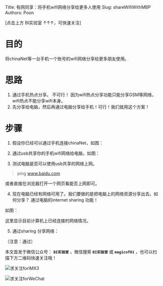 Title:  有网同享：将手机wifi网络分享给更多人使用
Slug:  shareWifiWithMBP
Authors: Poon



[点击上方 BI实验室 ↑↑↑，可快速关注]

# 目的

将chinaNet等一台手机一个账号的wifi网络分享给更多朋友使用。

# 思路 

1. 通过手机热点分享。 不可行！ 因为wifi热点分享功能只能分享GSM等网络，wifi热点不能分享wifi本身。
2. 先分享给电脑，然后再通过电脑分享给手机！可行！我们就用这个方案！

# 步骤

1. 假设你已经可以通过手机连接chinaNet，如图：

2. 通过usb共享你的手机wifi网络给电脑，如图：

3. 测试电脑是否可以使用usb共享的网络上网。

> ping www.baidu.com

或者直接在浏览器打开一个网页看能否上网即可。

4. 现在电脑已经有网络可用了。我们要做的是把电脑上的网络资源分享出去。如何分享？ 通过电脑的internet sharing 功能！

如图：

这里显示目前计算机上已经连接的网络情况。


5. 通过sharing 分享网络：

（注意：通过）

本文首发于微信公众号： **`BI实验室`** ，微信搜索 **`BI实验室`** 或 **`magicof01`** ，也可以扫描下方二维码快速关注哦！

![求关注forIMX3](http://www.imx3.com/img/weixin_bi_common/sdr_code_tree.png)

![求关注forWeChat](https://mmbiz.qlogo.cn/mmbiz/sfKia69cLy1yGH30FHU6SYaJPqvibh7Wib9Pg2V6rc7zjaPJ7aKk9NcpQb9IIhZLCIG8CB4b0QV2vKWopevlhvafw/0?wx_fmt=png)


